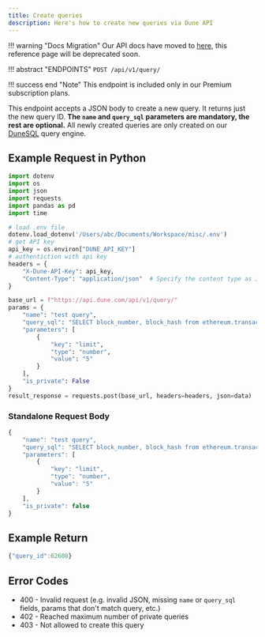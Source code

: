 ```yaml
---
title: Create queries
description: Here's how to create new queries via Dune API
---
```


!!! warning "Docs Migration"
    Our API docs have moved to [here](https://dune.mintlify.app/api-reference/overview/introduction), this reference page will be deprecated soon.

!!! abstract "ENDPOINTS"
	```
    POST /api/v1/query/
	```

!!! success end "Note" 
    This endpoint is included only in our Premium subscription plans.

This endpoint accepts a JSON body to create a new query. It returns just the new query ID. **The `name` and `query_sql` parameters are mandatory, the rest are optional.** All newly created queries are only created on our [DuneSQL](../../../query/index.md) query engine.

## Example Request in Python

```python
import dotenv
import os
import json
import requests
import pandas as pd
import time

# load .env file
dotenv.load_dotenv('/Users/abc/Documents/Workspace/misc/.env')
# get API key
api_key = os.environ["DUNE_API_KEY"]
# authentiction with api key
headers = {
    "X-Dune-API-Key": api_key,
    "Content-Type": "application/json"  # Specify the content type as JSON
}

base_url = f"https://api.dune.com/api/v1/query/"
params = {
	"name": "test query",
	"query_sql": "SELECT block_number, block_hash from ethereum.transactions limit {{limit}}",
	"parameters": [
    	{
        	"key": "limit",
        	"type": "number",
        	"value": "5"
    	}
	],
	"is_private": False
}
result_response = requests.post(base_url, headers=headers, json=data)

```

### Standalone Request Body
```js
{
	"name": "test query",
	"query_sql": "SELECT block_number, block_hash from ethereum.transactions limit {{limit}}",
	"parameters": [
    	{
        	"key": "limit",
        	"type": "number",
        	"value": "5"
    	}
	],
	"is_private": false
}
```

## Example Return

```js
{"query_id":62608}
```

## Error Codes
- 400 - Invalid request (e.g. invalid JSON, missing `name` or `query_sql` fields, params that don't match query, etc.)
- 402 - Reached maximum number of private queries
- 403 - Not allowed to create this query
